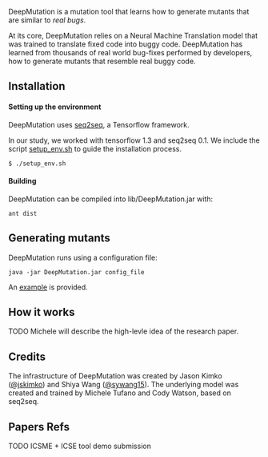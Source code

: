 DeepMutation is a mutation tool that learns how to generate mutants that are 
similar to *real bugs*.

At its core, DeepMutation relies on a Neural Machine Translation model that was
trained to translate fixed code into buggy code. DeepMutation has learned from
thousands of real world bug-fixes performed by developers, how to generate 
mutants that resemble real buggy code.

## Installation
#### Setting up the environment
DeepMutation uses [seq2seq](https://github.com/google/seq2seq.git), a 
Tensorflow framework.

In our study, we worked with tensorflow 1.3 and seq2seq 0.1.
We include the script [setup_env.sh](setup_env.sh) to guide the installation process.

```
$ ./setup_env.sh
```

#### Building
DeepMutation can be compiled into lib/DeepMutation.jar with:
```
ant dist
```

## Generating mutants
DeepMutation runs using a configuration file:
```
java -jar DeepMutation.jar config_file
```
An [example](config) is provided.

## How it works
TODO Michele will describe the high-levle idea of the research paper.

## Credits
The infrastructure of DeepMutation was created by Jason Kimko ([@jskimko](https://github.com/jskimko)) and Shiya Wang ([@sywang15](https://github.com/sywang15)).
The underlying model was created and trained by Michele Tufano and Cody Watson, based on seq2seq.

## Papers Refs
TODO ICSME + ICSE tool demo submission
